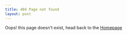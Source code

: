 ```yaml
---
title: 404 Page not found
layout: post
---
```


Oops! this page doesn't exist, head back to the [Homepage]({{site.baseurl}})
